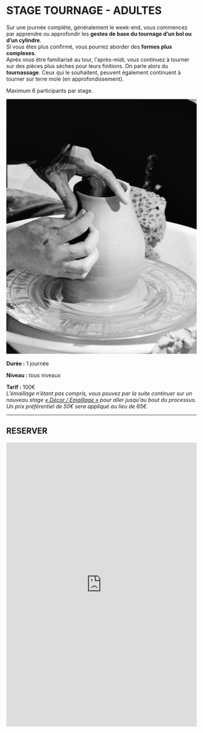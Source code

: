 # STAGE TOURNAGE - ADULTES  

Sur une journée complète, généralement le week-end, vous commencez par apprendre ou approfondir les **gestes de base du tournage d’un bol ou d’un cylindre**.  
Si vous êtes plus confirmé, vous pourrez aborder des **formes plus complexes**.  
Après vous être familiarisé au tour, l'après-midi, vous continuez à tourner sur des pièces plus sèches pour leurs finitions. On parle alors du **tournassage**. Ceux qui le souhaitent, peuvent également continuent à tourner sur terre mole (en approfondissement).  

Maximum 6 participants par stage.  

<img src="/images/tournage-poterie-vase_fans-de-terre.jpeg" class="image-stage">

**Durée :** 1 journée

**Niveau :** tous niveaux  

**Tarif :** 100€  
_L’émaillage n’étant pas compris, vous pouvez par la suite continuer sur un nouveau stage [« Décor / Emaillage »](emaillage_adultes) pour aller jusqu’au bout du processus. Un prix préférentiel de 50€ sera appliqué au lieu de 65€._  

---

## RESERVER
<iframe id="haWidget" allowtransparency="true" scrolling="auto" src="https://www.helloasso.com/associations/fans-de-terre/evenements/stage-tournage-ceramique-6h-29-mai-2021/widget" style="width: 100%; height: 750px; border: none;"></iframe>  

  

